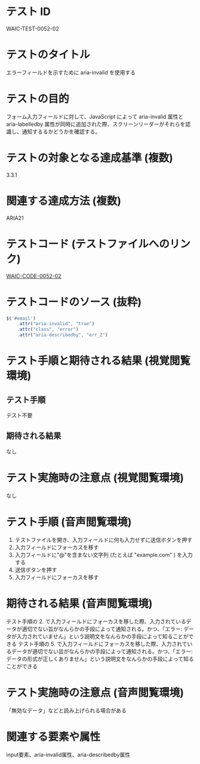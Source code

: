 # テスト ID
WAIC-TEST-0052-02

# テストのタイトル
エラーフィールドを示すために aria-invalid を使用する

# テストの目的
フォーム入力フィールドに対して、JavaScript によって aria-invalid 属性と aria-labelledby 属性が同時に追加された際、スクリーンリーダーがそれらを認識し、通知するるかどうかを確認する。

# テストの対象となる達成基準 (複数)
3.3.1

# 関連する達成方法 (複数)
ARIA21

# テストコード (テストファイルへのリンク)
[WAIC-CODE-0052-02](https://waic.github.io/as_test/WAIC-CODE/WAIC-CODE-0052-02.html)

# テストコードのソース (抜粋)
```JavaScript
$('#email')
    .attr("aria-invalid", "true")
    .attr("class", "error")
    .attr("aria-describedby", "err_2")
```

# テスト手順と期待される結果 (視覚閲覧環境)

## テスト手順
テスト不要

## 期待される結果
なし

# テスト実施時の注意点 (視覚閲覧環境)
なし

# テスト手順 (音声閲覧環境)
1. テストファイルを開き、入力フィールドに何も入力せずに送信ボタンを押す
2. 入力フィールドにフォーカスを移す
3. 入力フィールドに"@"を含まない文字列 (たとえば "example.com" ) を入力する
4. 送信ボタンを押す
5. 入力フィールドにフォーカスを移す

# 期待される結果 (音声閲覧環境)
テスト手順の 2. で入力フィールドにフォーカスを移した際、入力されているデータが適切でない旨がなんらかの手段によって通知される。かつ、「エラー: データが入力されていません」という説明文をなんらかの手段によって知ることができる
テスト手順の 5. で入力フィールドにフォーカスを移した際、入力されているデータが適切でない旨がなんらかの手段によって通知される。かつ、「エラー: データの形式が正しくありません」という説明文をなんらかの手段によって知ることができる

# テスト実施時の注意点 (音声閲覧環境)
「無効なデータ」などと読み上げられる場合がある

# 関連する要素や属性
input要素、aria-invalid属性、aria-describedby属性
